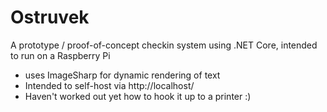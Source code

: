 # Ostruvek

A prototype / proof-of-concept checkin system using .NET Core, intended to run on a Raspberry Pi

* uses ImageSharp for dynamic rendering of text
* Intended to self-host via http://localhost/
* Haven't worked out yet how to hook it up to a printer :)


